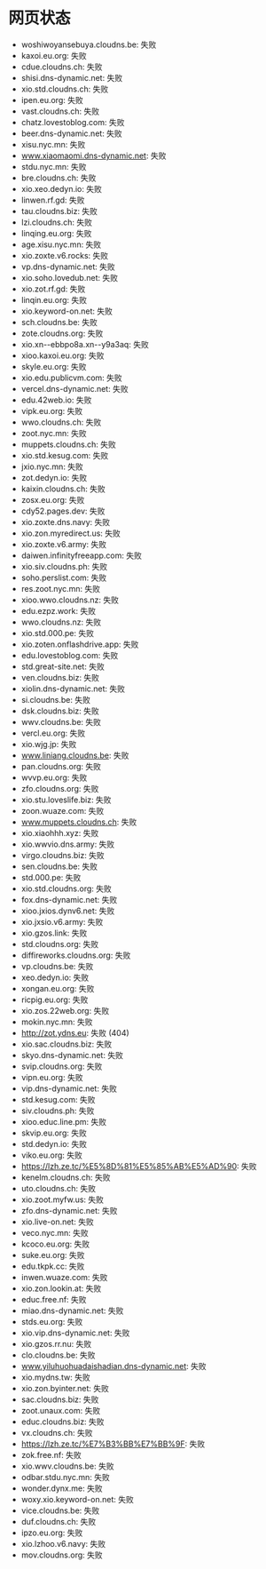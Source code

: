 # 网页状态
- woshiwoyansebuya.cloudns.be: 失败
- kaxoi.eu.org: 失败
- cdue.cloudns.ch: 失败
- shisi.dns-dynamic.net: 失败
- xio.std.cloudns.ch: 失败
- ipen.eu.org: 失败
- vast.cloudns.ch: 失败
- chatz.lovestoblog.com: 失败
- beer.dns-dynamic.net: 失败
- xisu.nyc.mn: 失败
- www.xiaomaomi.dns-dynamic.net: 失败
- stdu.nyc.mn: 失败
- bre.cloudns.ch: 失败
- xio.xeo.dedyn.io: 失败
- linwen.rf.gd: 失败
- tau.cloudns.biz: 失败
- lzi.cloudns.ch: 失败
- linqing.eu.org: 失败
- age.xisu.nyc.mn: 失败
- xio.zoxte.v6.rocks: 失败
- vp.dns-dynamic.net: 失败
- xio.soho.lovedub.net: 失败
- xio.zot.rf.gd: 失败
- linqin.eu.org: 失败
- xio.keyword-on.net: 失败
- sch.cloudns.be: 失败
- zote.cloudns.org: 失败
- xio.xn--ebbpo8a.xn--y9a3aq: 失败
- xioo.kaxoi.eu.org: 失败
- skyle.eu.org: 失败
- xio.edu.publicvm.com: 失败
- vercel.dns-dynamic.net: 失败
- edu.42web.io: 失败
- vipk.eu.org: 失败
- wwo.cloudns.ch: 失败
- zoot.nyc.mn: 失败
- muppets.cloudns.ch: 失败
- xio.std.kesug.com: 失败
- jxio.nyc.mn: 失败
- zot.dedyn.io: 失败
- kaixin.cloudns.ch: 失败
- zosx.eu.org: 失败
- cdy52.pages.dev: 失败
- xio.zoxte.dns.navy: 失败
- xio.zon.myredirect.us: 失败
- xio.zoxte.v6.army: 失败
- daiwen.infinityfreeapp.com: 失败
- xio.siv.cloudns.ph: 失败
- soho.perslist.com: 失败
- res.zoot.nyc.mn: 失败
- xioo.wwo.cloudns.nz: 失败
- edu.ezpz.work: 失败
- wwo.cloudns.nz: 失败
- xio.std.000.pe: 失败
- xio.zoten.onflashdrive.app: 失败
- edu.lovestoblog.com: 失败
- std.great-site.net: 失败
- ven.cloudns.biz: 失败
- xiolin.dns-dynamic.net: 失败
- si.cloudns.be: 失败
- dsk.cloudns.biz: 失败
- wwv.cloudns.be: 失败
- vercl.eu.org: 失败
- xio.wjg.jp: 失败
- www.liniang.cloudns.be: 失败
- pan.cloudns.org: 失败
- wvvp.eu.org: 失败
- zfo.cloudns.org: 失败
- xio.stu.loveslife.biz: 失败
- zoon.wuaze.com: 失败
- www.muppets.cloudns.ch: 失败
- xio.xiaohhh.xyz: 失败
- xio.wwvio.dns.army: 失败
- virgo.cloudns.biz: 失败
- sen.cloudns.be: 失败
- std.000.pe: 失败
- xio.std.cloudns.org: 失败
- fox.dns-dynamic.net: 失败
- xioo.jxios.dynv6.net: 失败
- xio.jxsio.v6.army: 失败
- xio.gzos.link: 失败
- std.cloudns.org: 失败
- diffireworks.cloudns.org: 失败
- vp.cloudns.be: 失败
- xeo.dedyn.io: 失败
- xongan.eu.org: 失败
- ricpig.eu.org: 失败
- xio.zos.22web.org: 失败
- mokin.nyc.mn: 失败
- http://zot.ydns.eu: 失败 (404)
- xio.sac.cloudns.biz: 失败
- skyo.dns-dynamic.net: 失败
- svip.cloudns.org: 失败
- vipn.eu.org: 失败
- vip.dns-dynamic.net: 失败
- std.kesug.com: 失败
- siv.cloudns.ph: 失败
- xioo.educ.line.pm: 失败
- skvip.eu.org: 失败
- std.dedyn.io: 失败
- viko.eu.org: 失败
- https://lzh.ze.tc/%E5%8D%81%E5%85%AB%E5%AD%90: 失败
- kenelm.cloudns.ch: 失败
- uto.cloudns.ch: 失败
- xio.zoot.myfw.us: 失败
- zfo.dns-dynamic.net: 失败
- xio.live-on.net: 失败
- veco.nyc.mn: 失败
- kcoco.eu.org: 失败
- suke.eu.org: 失败
- edu.tkpk.cc: 失败
- inwen.wuaze.com: 失败
- xio.zon.lookin.at: 失败
- educ.free.nf: 失败
- miao.dns-dynamic.net: 失败
- stds.eu.org: 失败
- xio.vip.dns-dynamic.net: 失败
- xio.gzos.rr.nu: 失败
- clo.cloudns.be: 失败
- www.yiluhuohuadaishadian.dns-dynamic.net: 失败
- xio.mydns.tw: 失败
- xio.zon.byinter.net: 失败
- sac.cloudns.biz: 失败
- zoot.unaux.com: 失败
- educ.cloudns.biz: 失败
- vx.cloudns.ch: 失败
- https://lzh.ze.tc/%E7%B3%BB%E7%BB%9F: 失败
- zok.free.nf: 失败
- xio.wwv.cloudns.be: 失败
- odbar.stdu.nyc.mn: 失败
- wonder.dynx.me: 失败
- woxy.xio.keyword-on.net: 失败
- vice.cloudns.be: 失败
- duf.cloudns.ch: 失败
- ipzo.eu.org: 失败
- xio.lzhoo.v6.navy: 失败
- mov.cloudns.org: 失败
